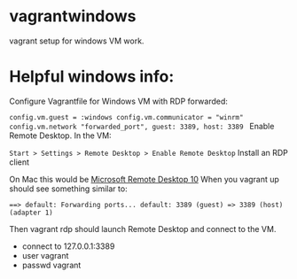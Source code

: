 # vagrantwindows
vagrant setup for windows VM work.

# Helpful windows info:

Configure Vagrantfile for Windows VM with RDP forwarded:

`config.vm.guest = :windows
config.vm.communicator = "winrm"
config.vm.network "forwarded_port", guest: 3389, host: 3389
`
Enable Remote Desktop. In the VM:

`Start > Settings > Remote Desktop > Enable Remote Desktop`
Install an RDP client

On Mac this would be [Microsoft Remote Desktop
10](https://itunes.apple.com/us/app/microsoft-remote-desktop/id1295203466?mt=12)
When you vagrant up should see something similar to:

`==> default: Forwarding ports...
  default: 3389 (guest) => 3389 (host) (adapter 1)
`

Then vagrant rdp should launch Remote Desktop and connect to the VM.
  * connect to 127.0.0.1:3389
  * user vagrant
  * passwd vagrant
